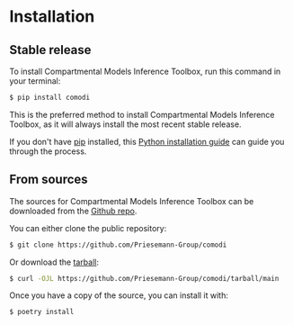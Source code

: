 # Installation

## Stable release

To install Compartmental Models Inference Toolbox, run this command in your
terminal:

```bash
$ pip install comodi
```

This is the preferred method to install Compartmental Models Inference Toolbox,
as it will always install the most recent stable release.

If you don't have [pip](https://pip.pypa.io) installed, this
[Python installation guide](http://docs.python-guide.org/en/latest/starting/installation/)
can guide you through the process.

## From sources

The sources for Compartmental Models Inference Toolbox can be downloaded from
the [Github repo](https://github.com/Priesemann-Group/comodi).

You can either clone the public repository:

```bash
$ git clone https://github.com/Priesemann-Group/comodi
```

Or download the
[tarball](https://github.com/Priesemann-Group/comodi/tarball/main):

```bash
$ curl -OJL https://github.com/Priesemann-Group/comodi/tarball/main
```

Once you have a copy of the source, you can install it with:

```bash
$ poetry install
```
